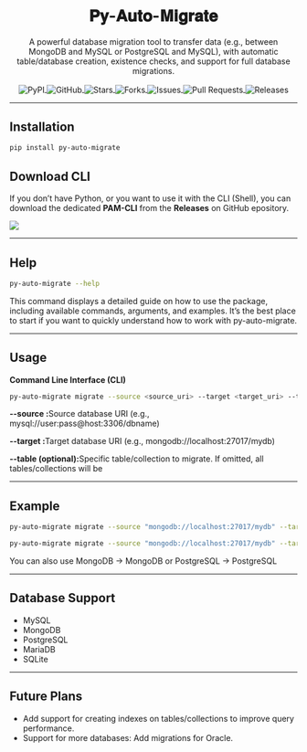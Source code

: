 <h1 align="center">
  <strong>𝐏𝐲-𝐀𝐮𝐭𝐨-𝐌𝐢𝐠𝐫𝐚𝐭𝐞</strong>
</h1>

<p align="center">
  A powerful database migration tool to transfer data (e.g., between MongoDB and MySQL or PostgreSQL and MySQL), with automatic table/database creation, existence checks, and support for full database migrations.
</p>

<p align="center">
  <a href="https://pypi.org/project/py-auto-migrate/">
    <img src="https://img.shields.io/badge/PyPI-Package-blue?logo=pypi" alt="PyPI" style="display:inline-block; vertical-align:middle; margin:0;" />
  </a>
  <a href="https://github.com/kasrakhaksar/py-auto-migrate">
    <img src="https://img.shields.io/badge/GitHub-Repo-blue?logo=github" alt="GitHub" style="display:inline-block; vertical-align:middle; margin:0;" />
  </a>
  <a href="https://github.com/kasrakhaksar/py-auto-migrate/stargazers">
    <img src="https://img.shields.io/github/stars/kasrakhaksar/py-auto-migrate?style=flat-square" alt="Stars" style="display:inline-block; vertical-align:middle; margin:0;" />
  </a>
  <a href="https://github.com/kasrakhaksar/py-auto-migrate/network/members">
    <img src="https://img.shields.io/github/forks/kasrakhaksar/py-auto-migrate?style=flat-square" alt="Forks" style="display:inline-block; vertical-align:middle; margin:0;" />
  </a>
  <a href="https://github.com/kasrakhaksar/py-auto-migrate/issues">
    <img src="https://img.shields.io/github/issues/kasrakhaksar/py-auto-migrate?style=flat-square" alt="Issues" style="display:inline-block; vertical-align:middle; margin:0;" />
  </a>
  <a href="https://github.com/kasrakhaksar/py-auto-migrate/pulls">
    <img src="https://img.shields.io/github/issues-pr/kasrakhaksar/py-auto-migrate?style=flat-square" alt="Pull Requests" style="display:inline-block; vertical-align:middle; margin:0;" />
  </a>
  <a href="https://github.com/kasrakhaksar/py-auto-migrate/releases">
    <img src="https://img.shields.io/github/v/release/kasrakhaksar/py-auto-migrate?style=flat-square" alt="Releases" style="display:inline-block; vertical-align:middle; margin:0;" />
  </a>
</p>






---

## Installation

```bash
pip install py-auto-migrate
```


## Download CLI 

If you don’t have Python, or you want to use it with the CLI (Shell), you can download the dedicated <b>PAM-CLI</b> from the <b>Releases</b> on GitHub epository.

<a href="https://github.com/kasrakhaksar/py-auto-migrate/releases" target="_blank">
  <img src="https://img.shields.io/badge/-Release-blue?logo=github" />
</a>

---


## Help

```bash
py-auto-migrate --help
```

<p>This command displays a detailed guide on how to use the package, including available commands, arguments, and examples. It’s the best place to start if you want to quickly understand how to work with py-auto-migrate.</p>



---


## Usage
<b>Command Line Interface (CLI)</b>
```bash
py-auto-migrate migrate --source <source_uri> --target <target_uri> --table <table_name>
```

<p>

  <b>--source :</b>Source database URI (e.g., mysql://user:pass@host:3306/dbname)

  <b>--target :</b>Target database URI (e.g., mongodb://localhost:27017/mydb)

  <b>--table (optional):</b>Specific table/collection to migrate. If omitted, all tables/collections will be

</p>


---


## Example
```bash
py-auto-migrate migrate --source "mongodb://localhost:27017/mydb" --target "mongodb://localhost:27017/mydb2"
```
```bash
py-auto-migrate migrate --source "mongodb://localhost:27017/mydb" --target "mysql://root:1234@localhost:3306/mydb" --table users
```

<p>You can also use MongoDB → MongoDB or PostgreSQL → PostgreSQL</p>

---


## Database Support
<ul>
  <li>MySQL</li>
  <li>MongoDB</li>
  <li>PostgreSQL</li>
  <li>MariaDB</li>
  <li>SQLite</li>
</ul>


---


## Future Plans
<ul>
  <li>Add support for creating indexes on tables/collections to improve query performance.</li>
  <li>Support for more databases: Add migrations for Oracle.</li>
</ul>
